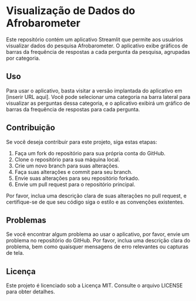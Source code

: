 # Visualização de Dados do Afrobarometer

Este repositório contém um aplicativo Streamlit que permite aos usuários visualizar dados do pesquisa Afrobarometer. O aplicativo exibe gráficos de barras da frequência de respostas a cada pergunta da pesquisa, agrupadas por categoria.

## Uso

Para usar o aplicativo, basta visitar a versão implantada do aplicativo em [inserir URL aqui]. Você pode selecionar uma categoria na barra lateral para visualizar as perguntas dessa categoria, e o aplicativo exibirá um gráfico de barras da frequência de respostas para cada pergunta.

## Contribuição

Se você deseja contribuir para este projeto, siga estas etapas:

1. Faça um fork do repositório para sua própria conta do GitHub.
2. Clone o repositório para sua máquina local.
3. Crie um novo branch para suas alterações.
4. Faça suas alterações e commit para seu branch.
5. Envie suas alterações para seu repositório forkado.
6. Envie um pull request para o repositório principal.

Por favor, inclua uma descrição clara de suas alterações no pull request, e certifique-se de que seu código siga o estilo e as convenções existentes.

## Problemas

Se você encontrar algum problema ao usar o aplicativo, por favor, envie um problema no repositório do GitHub. Por favor, inclua uma descrição clara do problema, bem como quaisquer mensagens de erro relevantes ou capturas de tela.

## Licença

Este projeto é licenciado sob a Licença MIT. Consulte o arquivo LICENSE para obter detalhes.